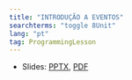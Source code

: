 ```yaml
---
title: "INTRODUÇÃO A EVENTOS"
searchterms: "toggle 8Unit"
lang: "pt"
tag: ProgrammingLesson
---
```

 <ul>
 <li class="ng-binding">Slides:
 <a href="ProgrammingLessons/EventsIntro.pptx">PPTX</a>,
 <a href="ProgrammingLessons/EventsIntro.pdf">PDF</a>
 </li>
 </ul>
